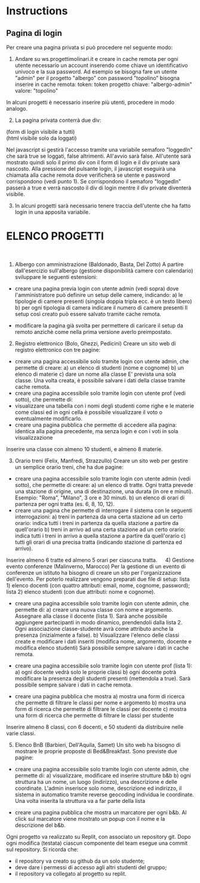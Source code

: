 # Instructions  

## Pagina di login
Per creare una pagina privata si può procedere nel seguente modo:

1) Andare su ws.progettimolinari.it e creare in cache remota per ogni utente necessario un account inserendo come chiave un identificativo univoco e la sua password.
Ad esempio se bisogna fare un utente "admin" per il progetto "albergo" con password "topolino" bisogna inserire in cache remota:
token: token progetto
chiave: "albergo-admin"
valore: "topolino"

In alcuni progetti è necessario inserire più utenti, procedere in modo analogo.

2) La pagina privata conterrà due div:

<div id="login">
(form di login visibile a tutti)
</div>
<div id="private">
(html visibile solo da loggati)
</div>

Nel javascript si gestirà l'accesso tramite una variabile semaforo "loggedIn" che sarà true se loggati, false altrimenti. All'avvio sarà false. 
All'utente sarà mostrato quindi solo il primo div con il form di login e il div private sarà nascosto. Alla pressione del pulsante login, il javascript eseguirà una chiamata alla cache remota dove verificherà se utente e password corrispondono (vedi punto 1). Se corrispondono il semaforo "loggedIn" passerà a true e verrà nascosto il div di login mentre il div private diventerà visibile. 

3) In alcuni progetti sarà necessario tenere traccia dell'utente che ha fatto login in una apposita variabile.

# ELENCO PROGETTI
 
1) Albergo con amministrazione (Baldonado, Basta, Del Zotto)
A partire dall'esercizio sull'albergo (gestione disponibilità camere con calendario) sviluppare le seguenti estensioni:
- creare una pagina previa login con utente admin (vedi sopra) dove l'amministratore può definire un setup delle camere, indicando:
a) le tipologie di camere presenti (singola doppia tripla ecc. è un testo libero)
b) per ogni tipologia di camera indicare il numero di camere presenti
Il setup così creato può essere salvato tramite cache remota.

- modificare la pagina già svolta per permettere di caricare il setup da remoto anzichè come nella prima versione averlo preimpostato.

2) Registro elettronico (Bolo, Ghezzi, Pedicini)
Creare un sito web di registro elettronico con tre pagine:
- creare una pagina accessibile solo tramite login con utente admin, che permette di creare:
a) un elenco di studenti (nome e cognome)
b) un elenco di materie
c) dare un nome alla classe
E' prevista una sola classe.
Una volta creata, è possibile salvare i dati della classe tramite cache remota.
- creare una pagina accessibile solo tramite login con utente prof (vedi sotto), che permette di:
- visualizzare una tabella con i nomi degli studenti come righe e le materie come classi ed in ogni cella è possibile visualizzare il voto o eventualmente modificarlo.
- creare una pagina pubblica che permette di accedere alla pagina: identica alla pagina precedente, ma senza login e con i voti in sola visualizzazione

Inserire una classe con almeno 10 studenti, e almeno 8 materie.

3) Orario treni (Felix, Manfredi, Strazzullo)
Creare un sito web per gestire un semplice orario treni, che ha due pagine:
- creare una pagina accessibile solo tramite login con utente admin (vedi sotto), che permette di creare:
a) un elenco di tratte. Ogni tratta prevede una stazione di origine, una di destinazione, una durata (in ore e minuti). Esempio: "Roma", "Milano", 3 ore e 30 minuti.
b) un elenco di orari di partenza per ogni tratta (es. 6, 8, 10, 12).
- creare una pagina che permette di interrogare il sistema con le seguenti interrogazioni:
a) treni in partenza da una certa stazione ad un certo orario: indica tutti i treni in partenza da quella stazione a partire da quell'orario
b) treni in arrivo ad una certa stazione ad un certo orario: indica tutti i treni in arrivo a quella stazione a partire da quell'orario
c) tutti gli orari di una precisa tratta (indicando stazione di partenza ed arrivo).

Inserire almeno 6 tratte ed almeno 5 orari per ciascuna tratta.
 
4) Gestione evento conferenze (Malinverno, Marocco)
Per la gestione di un evento di conferenze un istituto ha bisogno di creare un sito per l'organizzazione dell'evento. Per poterlo realizzare vengono preparati due file di setup:
lista 1) elenco docenti (con quattro attributi: email, nome, cognome, password);
lista 2) elenco studenti (con due attributi: nome e cognome).

- creare una pagina accessibile solo tramite login con utente admin, che permette di:
a) creare una nuova classe con nome e argomento. Assegnare alla classe il docente (lista 1). Sarà anche possibile aggiungere partecipanti in modo dinamico, prendendoli dalla lista 2. Ogni associazione classe-studente avrà come attributo anche la presenza (inizialmente a false).
b) Visualizzare l'elenco delle classi create e modificare i dati inseriti (modifica nome, argomento, docente e modifica elenco studenti)
Sarà possibile sempre salvare i dati in cache remota.

- creare una pagina accessibile solo tramite login con utente prof (lista 1):
a) ogni docente vedrà solo le proprie classi 
b) ogni docente potrà modificare la presenza degli studenti presenti (mettendola a true).
Sarà possibile sempre salvare i dati in cache remota.

- creare una pagina pubblica che mostra
a) mostra una form di ricerca che permette di filtrare le classi per nome e argomento
b) mostra una form di ricerca che permette di filtrare le classi per docente
c) mostra una form di ricerca che permette di filtrare le classi per studente

Inserire almeno 8 classi, con 6 docenti, e 50 studenti da distribuire nelle varie classi.

5) Elenco BnB (Barbieri, Dell'Aquila, Samet)
Un sito web ha bisogno di mostrare le proprie proposte di Bed&Breakfast.
Sono previste due pagine:

- creare una pagina accessibile solo tramite login con utente admin, che permette di:
a) visualizzare, modificare ed inserire strutture b&b
b) ogni struttura ha un nome, un luogo (indirizzo), una descrizione e delle coordinate. L'admin inserisce solo nome, descrizione ed indirizzo, il sistema in automatico tramite reverse geocoding individua le coordinate.
Una volta inserita la struttura va a far parte della lista

- creare una pagina pubblica che mostra un marcatore per ogni b&b. Al click sul marcatore viene mostrato un popup con il nome e la descrizione del b&b.

Ogni progetto va realizzato su Replit, con associato un repository git. Dopo ogni modifica (testata) ciascun componente del team esegue una commit sul repository. 
Si ricorda che:
- il repository va creato su github da un solo studente;
- deve dare i permessi di accesso agli altri studenti del gruppo;
- il repository va collegato al progetto su replit.


